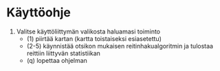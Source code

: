 # Käyttöohje

1. Valitse käyttöliittymän valikosta haluamasi toiminto
    * (1) piirtää kartan (kartta toistaiseksi esiasetettu)
    * (2-5) käynnistää otsikon mukaisen reitinhakualgoritmin ja tulostaa reittiin liittyvän statistiikan
    * (q) lopettaa ohjelman